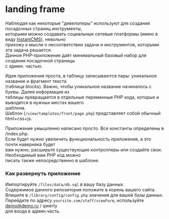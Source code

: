 # landing frame

Наблюдая как некоторые "девелоперы" используют для создания посадочных страниц инструменты,<br>
которыми можно создавать социальные сетевые платформы (имею в виду [InstantCMS](https://github.com/instantsoft/icms2)), невольно<br> 
прихожу к мысли о несоответствии задачи и инструментов, которыми эта задача решается.<br>
Данное PHP-приложение даёт минимальный базовый набор для создания посадочной страницы<br>
с админ. частью.<br>

Идея приложения проста, в таблицу записываются пары: уникальное название и фрагмент текста<br>
(таблица blocks). Важно, чтобы уникальное название начиналось с буквы. Далее информация из<br>
таблицы превращается в отдельные переменные PHP кода, которые и выводятся в нужных местах вашего<br>
шаблона.<br> 
Шаблон (`/view/tamplates/front/page.php`) представляет собой обычный html+css+js.<br>

Приложение умышленно написано просто. Все константы определены в /index.php.<br>
Если будет нужно увеличить функциональность приложения, а это почти наверняка будет<br>
вам нужно, расширьте существующие контроллеры или создайте свои. Необходимый вам PHP код можно<br>
писать также непосредственно в шаблоне.<br>

### Как развернуть приложение

Импортируйте `/files/data/db.sql` в вашу базу данных.<br>
Содержимое данного репозитория положите в корень вашего сайта.<br> 
Впишите в `/library/config/config.php` значения для вашей базы данных.<br>
Перейдите по адресу `yoursite.com/staff/viewForm`, используйте demo@demo.ru / qwerty<br>
для входа в админ.часть.
